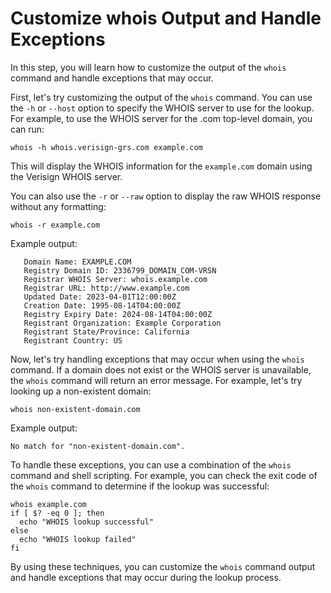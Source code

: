 # Customize whois Output and Handle Exceptions

In this step, you will learn how to customize the output of the `whois` command and handle exceptions that may occur.

First, let's try customizing the output of the `whois` command. You can use the `-h` or `--host` option to specify the WHOIS server to use for the lookup. For example, to use the WHOIS server for the .com top-level domain, you can run:

```
whois -h whois.verisign-grs.com example.com
```

This will display the WHOIS information for the `example.com` domain using the Verisign WHOIS server.

You can also use the `-r` or `--raw` option to display the raw WHOIS response without any formatting:

```
whois -r example.com
```

Example output:

```
   Domain Name: EXAMPLE.COM
   Registry Domain ID: 2336799_DOMAIN_COM-VRSN
   Registrar WHOIS Server: whois.example.com
   Registrar URL: http://www.example.com
   Updated Date: 2023-04-01T12:00:00Z
   Creation Date: 1995-08-14T04:00:00Z
   Registry Expiry Date: 2024-08-14T04:00:00Z
   Registrant Organization: Example Corporation
   Registrant State/Province: California
   Registrant Country: US
```

Now, let's try handling exceptions that may occur when using the `whois` command. If a domain does not exist or the WHOIS server is unavailable, the `whois` command will return an error message. For example, let's try looking up a non-existent domain:

```
whois non-existent-domain.com
```

Example output:

```
No match for "non-existent-domain.com".
```

To handle these exceptions, you can use a combination of the `whois` command and shell scripting. For example, you can check the exit code of the `whois` command to determine if the lookup was successful:

```
whois example.com
if [ $? -eq 0 ]; then
  echo "WHOIS lookup successful"
else
  echo "WHOIS lookup failed"
fi
```

By using these techniques, you can customize the `whois` command output and handle exceptions that may occur during the lookup process.
